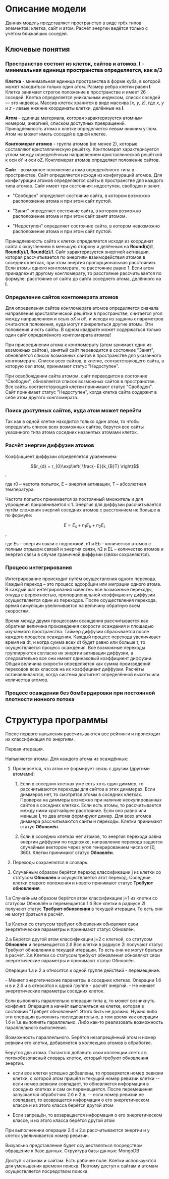 Описание модели
===============

Данная модель представляет пространство в виде трёх типов элементов: клетка,
сайт и атом. Расчёт энергии ведётся только с учётом ближайших соседей.

Ключевые понятия
----------------

### Пространство состоит из клеток, сайтов и атомов. l - минимальная единица пространства определяется, как a/3

**Клетка** - минимальная единица пространства в форме куба, в которой может
находиться только один атом. Размер ребра клетки равен **l**. Клетка занимает
строгое положение в пространстве и имеет 26 соседей. Клетка определяется
уникальным индексом, список соседей — это индексы. Массив клеток хранится в виде
массива [*x*, *y*, *z*], где *x*, *y* и *z* - левые нижние координаты клетки,
делённые на **l**.

**Атом** - единица материала, которая характеризуется атомным номером, энергией,
списком доступных превращений. Принадлежность атома к клетке определяется левым
нижним углом. Атом не может иметь соседей в одной клетке.

**Конгломерат атомов** - группа атомов (не менее 2), которые составляют
кристаллическую решётку. Конгломерат характеризуется углом между определённым
направлением кристаллической решёткой к оси oY и оси oZ. Конгломерат атомов
определяет положение сайтов.

**Сайт** - возможное положение атома определённого типа в пространстве. Сайт
определяется исходя из конфигураций атомов. Для конфигурации атомов определяются
сайты в пространстве для каждого типа атомов. Сайт имеет три состояния:
недоступен, свободен и занят.

-   "Свободен" определяет состояние сайта, в котором возможно расположение атома
    и при этом сайт пустой.

-   "Занят" определяет состояние сайта, в котором возможно расположение атома и
    при этом сайт занят атомом.

-   "Недоступен" определяет состояние сайта, в котором невозможно расположение
    атома и при этом сайт пустой.

Принадлежность сайта к клетки определяется исходя из координат сайта с
округлением в меньшую сторону и делённым на **Round(x)**/**l**,
**Round(y)**/**l**, **Round(z)**/**l**. Сайт характеризуется энергией активации,
которая рассчитывается по энергиям взаимодействия атомов в соседних клетках, при
этом энергия пропорциональная расстоянию. Если атомы одного конгломерата, то
расстояние равно 1. Если атом принадлежит другому конгломерату, то расстояние
рассчитывается по формуле: расстояние от сайта до сайта соседнего атома,
делённого на **l**.

### Определение сайтов конгломерата атомов

Для определения сайтов конгломерата атомов определяется сначала направление
кристаллической решётки в пространстве, считается угол между направлением и осью
*oX* и *oY*, и исходя из заданных параметров считаются положения, куда могут
прикрепиться другие атомы. Эти положения и есть сайты. В одном квадрате может
содержаться только один сайт определённого конгломерата атомов!

При присоединении атома к конгломерату (атом занимает один из возможных сайтов),
занятый сайт переводится в состояние "Занят", обновляется список возможных
сайтов в пространстве для указанного конгломерата. Список всех сайтов, в клетке,
соответствующего сайта, в которую сел атом, принимают статус "Недоступен".

При освобождении сайта атомом, сайт переводится в состояние "Свободен",
обновляется список возможных сайтов в пространстве. Все сайты соответствующей
клетки принимают статус "Свободен". Сайт принимает статус "Недоступен", когда
клетка сайта содержит в себе атом другого конгломерата.

### Поиск доступных сайтов, куда атом может перейти

Так как в одной клетке находится только один атом, то чтобы определить список
всех возможных сайтов, берутся все сайты указанного типа атома соседних
незанятых атомами клеток.

### Расчёт энергии диффузии атомов

Коэффициент диффузии определяется уравнением:

$$r_{d} = r_{0}\exp\left( \frac{- E}{k_{B}T} \right)$$,

где r0 – частота попыток, E – энергия активации, T – абсолютная температура.

Частота попыток принимается за постоянный множитель и для упрощения
приравнивается к 1. Энергия для диффузии рассчитывается путём сложения энергий
соседних атомов с расстоянием не больше **a** по формуле:

$$E = E_{s} + n_{1}E_{b} + n_{2}E_{L}$$,

где Es – энергия связи с подложкой, n1 и Eb – количество атомов с полным отрывом
связей и энергия связи, n2 и EL – количество атомов и энергия связи в случае
граничной диффузии (связи сохраняются).

### Процесс интегрирования

Интегрирование происходит путём осуществления одного перехода. Каждый переход –
это процесс адсорбции или миграции одного атома. В каждый шаг интегрирования
известны все возможные переходы, откуда с вероятностью, пропорциональной
коэффициенту диффузии осуществляется один из переходов. После осуществления
перехода, время симуляции увеличивается на величину обратную всем скоростям.

Время между двумя процессами осаждения рассчитывается как обратная величина
произведения скорости осаждения и площадью изучаемого пространства. Таймер
диффузии сбрасывается после каждого процесса осаждения. Каждый процесс перехода
увеличивает время на dt, и когда сумма всех dt будет равно или больше t, то
осуществляется процесс осаждения. Все возможные переходы группируются согласно
их энергии активации диффузии, а следовательно все они имеют одинаковый
коэффициент диффузии. Общая величина скорости определяется как сумма
произведений переходов всех классов на их коэффициент диффузии. Расчёты
останавливаются, когда система достигнет определённой высоты или количества
атомов.

### Процесс осаждения без бомбардировки при постоянной плотности ионного потока

Структура программы
===================

После первого напыления рассчитываются все рейтинги и происходит их
классификация по энергиям.

Первая итерация.

Напыляются атомы. Для каждого атома из осаждённых:

1.  Проверяется, что атом не формирует связь с другим (другими атомами):

    1.  Если в соседних клетках уже есть хоть один диммер, то рассчитываются
        переходы для сайтов в этих диммерах. Если диммеров нет, то смотрятся
        атомы в соседних клетках. Проверка на диммеры возможно при наличие
        неокупированных сайтов в соседних клетках. Если есть атомы, то
        рассчитывается между ними кратчайшее расстояние. Если оно равно или
        меньше **l**, то два атома формируют димер. Для всех атомов диммера
        рассчитываются сайты и переходы. Клетки принимают статус **Обновлён**.

    2.  Если в соседних клетках нет атомов, то энергия перехода равна энергии
        диффузии по подложке, направление перехода задается случайным вектором
        через угол генерированием числа от [0, 360). Клетки принимают статус
        **Обновлён**.

2.  Переходы сохраняются в словарь.

3.  Случайным образом берётся переход классификации j из клетки со статусом
    **Обновлён** и осуществляется этот переход. Соседние клетки старого
    положения и нового принимают статус **Требуют обновления**.

1.а Случайным образом берётся атом классификации j=1 из клетки со статусом
Обновлён и перемещается 1.б Все клетки в радиусе 2l получают статус **Требуют
обновления** в текущей итерации. То есть они не могут браться в расчёт.

1.в Клетки со статусом требуют обновления обновляют свои энергетические
параметры и принимают статус Обновлён.

2.а Берётся другой атом классификации j=2 с клеткой, со статусом **Обновлён** и
перемещается 2.б Все клетки в радиусе 2l получают статус Требуют обновления в
текущей итерации. То есть они не могут браться в расчёт. 2.в Клетки со статусом
требуют обновления обновляют свои энергетические параметры и принимают статус
Обновлён.

Операции 1.а и 2.а относятся к одной группе действий - перемещение.

\- Меняет энергетические параметры в соседних клетках. Операции 1.б и в и 2.б и
в относятся к одной группе - расчёт энергий. - Не меняет энергетические
параметры соседних клеток.

Если выполнять параллельно операции типа а, то может возникнуть конфликт.
Операция а начнёт выполняться на клетке, которая в состоянии "Требует
обновление". Этого быть не должно. Нужно либо эти операции выполнять
последовательно, в том время как операции 1.б и 1.в выполнять параллельно. Либо
как-то реализовать возможность параллельного выполнения.

Возможность параллельного. Берётся незапрещённый атом и номер ревизии его
клетки, добавляется в коллекцию атомов в обработке.

Берутся два атома. Пытаются добавить свои коллекции клеток в потокобезопасный
словарь клеток, который требуют обновления энергии.

-   если все клетки успешно добавлены, то проверяется номер ревизии клетки, с
    которой атом пришёл и текущий номер ревизии клетки -- если номер ревизии
    совпадает, то обновляется информация в соседних клетках и сам он
    перемещается. После перемещения запускается обработчик 2.б и 2.в. -- если
    номер ревизии не совпадает, то возвращется информация о его энергетическом
    классе и из этого класса берётся другой атом

-   Если запрещён, то возвращается информация о его энергетическом классе, и из
    этого класса берётся другой атом

При выполненнии операции 2.б и 2.в рассчитываются энергии и у клеток
увеличивается номер ревизии.

Визуально представление будет осуществляться посредством обращение к базе
данных. Структура базы данных: MongoDB

Доступ к атомам и сайтам. Есть рабочее поле. Клетки используются для уменьшения
времени поиска. Поэтому доступ к сайтам и атомам осуществляется посредством
поиска
